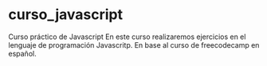 # curso_javascript
Curso práctico de Javascript
En este curso realizaremos ejercicios en el lenguaje de programación Javascritp.
En base al curso de freecodecamp en español.
